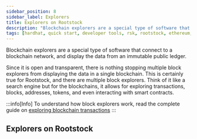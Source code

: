 ```yaml
---
sidebar_position: 8
sidebar_label: Explorers
title: Explorers on Rootstock
description: "Blockchain explorers are a special type of software that connect to a blockchain network, and display the data from an immutable public ledger. Find block explorers for viewing transactions, blocks, addresses and verifying smart contracts on Rootstock." 
tags: [hardhat, quick start, developer tools, rsk, rootstock, ethereum, dApps, smart contracts]
---
```


Blockchain explorers are a special type of software that connect to a blockchain network, and display the data from an immutable public ledger.

Since it is open and transparent, there is nothing stopping multiple block explorers from displaying the data in a single blockchain. This is certainly true for Rootstock, and there are multiple block explorers. Think of it like a search engine but for the blockchains, it allows for exploring transactions, blocks, addresses, tokens, and even interacting with smart contracts.

:::info[Info]
To understand how block explorers work, read the complete guide on [exploring blockchain transactions](/developers/blockchain-essentials/transactions/)
:::

## Explorers on Rootstock

<CardsGrid>
  <CardsGridItem
    title="Rootstock Explorer"
    subtitle="explorers"
    color="cyan"
    description="The Rootstock Explorer provides a UI for exploring and verifying transactions, blocks, addresses, tokens, stats, and interacting with smart contracts."
    linkHref="/dev-tools/explorers/rootstock/"
    linkTitle="Use the Explorer"
  />
   <CardsGridItem
    title="Blockscout Explorer"
    subtitle="explorers"
    color="cyan"
    description="Blockscout is an open-source tool for exploring transactions on any EVM blockchain, including Rootstock, the leading Bitcoin sidechain. With Blockscout, you can access in-depth information, verify and interact with smart contracts, create and manage your account, view advanced statistics, and more."
    linkHref="/dev-tools/explorers/blockscout/"
    linkTitle="Use the Explorer"
  />
  <CardsGridItem
    title="3xpl"
    subtitle="explorers"
    color="cyan"
    description="3xpl (short for 3xplor3r) is a super-fast, universal explorer for most popular public blockchains. It offers an easy-to-understand block explorer interface for ordinary crypto users, as well as lots of professional features for developers and analysts."
    linkHref="/dev-tools/explorers/3xpl/"
    linkTitle="Use the Explorer"
  />
  <CardsGridItem
    title="Blockchair"
    subtitle="explorers"
    color="cyan"
    description="Blockchair explorer is a blockchain search and analytics engine for Rootstock and 40+ chains. It incorporates a multitude of different blockchains into one search engine. It focuses on making blockchain data understandable and accessible for a wide and varied audience, interested in both blockchain and crypto, while maintaining and securing the privacy of users."
    linkHref="/dev-tools/explorers/blockchair/"
    linkTitle="Use the Explorer"
  />
</CardsGrid>
